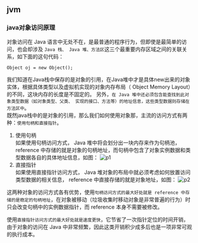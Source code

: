 ## jvm
### java对象访问原理
对象访问在 Java 语言中无处不在，是最普通的程序行为，但即使是最简单的访问，也会却涉及 `Java 栈、 Java 堆、方法区`这三个最重要内存区域之间的关联关系，如下面的这句代码：
```
Object oj = new Object();
```
我们知道在Java栈中保存的是对象的引用，在Java堆中才是具体new出来的对象实体，根据具体类型以及虚拟机实现的对象内存布局（ Object Memory Layout）的不同，这块内存的长度是不固定的。 
另外，`在 Java 堆中还必须包含能查找到此对象类型数据（如对象类型、父类、 实现的接口、方法等）的地址信息，这些类型数据则存储在方法区中`。  
既然java栈中的是对象的引用，那么我们如何使用对象那，主流的访问方式有两种：`使用句柄和直接指针`。
1. 使用句柄  
如果使用句柄访问方式， Java 堆中将会划分出一块内存来作为句柄池，reference 中存储的就是对象的句柄地址，而句柄中包含了对象实例数据和类型数据各自的具体地址信息，如图：
![p1](./pictures/句柄池模型访问对象.png)  
2. 直接指针  
如果使用直接指针访问方式， Java 堆对象的布局中就必须考虑如何放置访问类型数据的相关信息， reference 中直接存储的就是对象地址，如图：
![p2](./pictures/直接指针模型访问对象.png)   

这两种对象的访问方式各有优势，使用`句柄访问方式的最大好处就是 reference 中存储的是稳定的句柄地址`，在对象被移动（垃圾收集时移动对象是非常普遍的行为）时只会改变句柄中的实例数据指针，而 reference 本身不需要被修改。

使用`直接指针访问方式的最大好处就是速度更快`，它节省了一次指针定位的时间开销，由于对象的访问在 Java 中非常频繁，因此这类开销积少成多后也是一项非常可观的执行成本。

